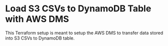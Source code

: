 # Load S3 CSVs to DynamoDB Table with AWS DMS
This Terraform setup is meant to setup the AWS DMS to transfer data stored into S3 CSVs to DynamoDB table. 

